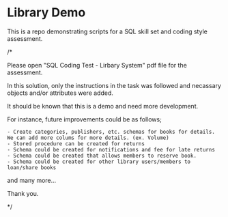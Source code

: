 # Library Demo
This is a repo demonstrating scripts for a SQL skill set and coding style assessment.

/*


Please open "SQL Coding Test - Lirbary System" pdf file for the assessment.

In this solution, only the instructions in the task was followed and necassary
objects and/or attributes were added.

It should be known that this is a demo and need more development.

For instance, future improvements could be as follows;
 
	- Create categories, publishers, etc. schemas for books for details. We can add more colums for more details. (ex. Volume)
	- Stored procedure can be created for returns
	- Schema could be created for notifications and fee for late returns
	- Schema could be created that allows members to reserve book.
	- Schema could be created for other library users/members to loan/share books

and many more...

Thank you.

*/
